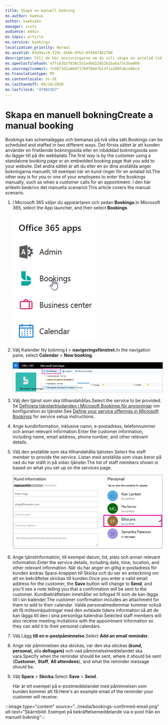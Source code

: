 ```yaml
---
title: Skapa en manuell bokning
ms.author: kwekua
author: kwekuako
manager: scotv
audience: Admin
ms.topic: article
ms.service: bookings
localization_priority: Normal
ms.assetid: 03a9acc9-f29c-456b-9fb2-0f49474b2708
description: Följ de här anvisningarna om du vill skapa en avtalad tid och tilldela en anställd via appen Microsoft Bookings.
ms.openlocfilehash: dffc63b1f638c551e40d22852b1ba6a73c5be869
ms.sourcegitcommit: 7c0873d2a804f17697844fb13f1a100fabce86c4
ms.translationtype: MT
ms.contentlocale: sv-SE
ms.lasthandoff: 09/18/2020
ms.locfileid: "47962567"
---
```

# <a name="create-a-manual-booking"></a><span data-ttu-id="31143-103">Skapa en manuell bokning</span><span class="sxs-lookup"><span data-stu-id="31143-103">Create a manual booking</span></span>

<span data-ttu-id="31143-104">Bookings kan schemaläggas och bemanas på två olika sätt.</span><span class="sxs-lookup"><span data-stu-id="31143-104">Bookings can be scheduled and staffed in two different ways.</span></span> <span data-ttu-id="31143-105">Det första sättet är att kunden använder en fristående bokningssida eller en inbäddad bokningssida som du lägger till på din webbplats.</span><span class="sxs-lookup"><span data-stu-id="31143-105">The first way is by the customer using a standalone booking page or an embedded booking page that you add to your website.</span></span> <span data-ttu-id="31143-106">Det andra sättet är att du eller en av dina anställda anger bokningarna manuellt, till exempel när en kund ringer för en avtalad tid.</span><span class="sxs-lookup"><span data-stu-id="31143-106">The other way is for you or one of your employees to enter the bookings manually, such as when a customer calls for an appointment.</span></span> <span data-ttu-id="31143-107">I den här artikeln beskrivs det manuella scenariot.</span><span class="sxs-lookup"><span data-stu-id="31143-107">This article covers the manual scenario.</span></span>

1. <span data-ttu-id="31143-108">I Microsoft 365 väljer du appstartaren och sedan **Bookings**.</span><span class="sxs-lookup"><span data-stu-id="31143-108">In Microsoft 365, select the App launcher, and then select **Bookings**.</span></span>

   ![Bild på Bookings i startprogrammet](../media/bookings-applauncher.png)

1. <span data-ttu-id="31143-110">Välj Kalender Ny bokning **i** \> **navigeringsfönstret.**</span><span class="sxs-lookup"><span data-stu-id="31143-110">In the navigation pane, select **Calendar** \> **New booking**.</span></span>

   ![Bild av det nya gränssnittet för bokning](../media/bookings-newbooking.png)

1. <span data-ttu-id="31143-112">Välj den tjänst som ska tillhandahållas.</span><span class="sxs-lookup"><span data-stu-id="31143-112">Select the service to be provided.</span></span> <span data-ttu-id="31143-113">Se [Definiera tjänsterbjudanden i Microsoft Bookings för anvisningar](define-service-offerings.md) om konfiguration av tjänster.</span><span class="sxs-lookup"><span data-stu-id="31143-113">See [Define your service offerings in Microsoft Bookings](define-service-offerings.md) for service setup instructions.</span></span>

1. <span data-ttu-id="31143-114">Ange kundinformation, inklusive namn, e-postadress, telefonnummer och annan relevant information.</span><span class="sxs-lookup"><span data-stu-id="31143-114">Enter the customer information, including name, email address, phone number, and other relevant details.</span></span>

1. <span data-ttu-id="31143-115">Välj den anställde som ska tillhandahålla tjänsten.</span><span class="sxs-lookup"><span data-stu-id="31143-115">Select the staff member to provide the service.</span></span> <span data-ttu-id="31143-116">Listan med anställda som visas beror på vad du har ställt in på sidan tjänster.</span><span class="sxs-lookup"><span data-stu-id="31143-116">The list of staff members shown is based on what you set up on the services page.</span></span>

   ![Bild av användargränssnittet för personallistor](../media/bookings-staff-list.png)

1. <span data-ttu-id="31143-118">Ange tjänstinformation, till exempel datum, tid, plats och annan relevant information.</span><span class="sxs-lookup"><span data-stu-id="31143-118">Enter the service details, including date, time, location, and other relevant information.</span></span> <span data-ttu-id="31143-119">När du har anger en giltig  e-postadress för kunden ändras Spara-knappen till Skicka och du ser en anteckning om att en bekräftelse skickas till kunden.</span><span class="sxs-lookup"><span data-stu-id="31143-119">Once you enter a valid email address for the customer, the **Save** button will change to **Send**, and you'll see a note telling you that a confirmation will be sent to the customer.</span></span> <span data-ttu-id="31143-120">Kundbekräftelsen innehåller en bifogad fil som de kan lägga till i sin kalender.</span><span class="sxs-lookup"><span data-stu-id="31143-120">The customer confirmation includes an attachment for them to add to their calendar.</span></span> <span data-ttu-id="31143-121">Valda personalmedlemmar kommer också att få mötesinbjudningar med den avtalade tidens information så att de kan lägga till den i sina personliga kalendrar.</span><span class="sxs-lookup"><span data-stu-id="31143-121">Selected staff members will also receive meeting invitations with the appointment information so they can add it to their personal calendars.</span></span>

1. <span data-ttu-id="31143-122">Välj Lägg **till en e-postpåminnelse**.</span><span class="sxs-lookup"><span data-stu-id="31143-122">Select **Add an email reminder**.</span></span>

1. <span data-ttu-id="31143-123">Ange när påminnelsen ska skickas, var den ska skickas **(kund,** **personal,** alla **deltagare)** och vad påminnelsemeddelandet ska vara.</span><span class="sxs-lookup"><span data-stu-id="31143-123">Specify when the reminder should be sent, where it should be sent (**Customer**, **Staff**, **All attendees**), and what the reminder message should be.</span></span>

1. <span data-ttu-id="31143-124">Välj **Spara** \> **Skicka.**</span><span class="sxs-lookup"><span data-stu-id="31143-124">Select **Save** \> **Send**.</span></span>

   <span data-ttu-id="31143-125">Här är ett exempel på e-postmeddelandet med påminnelsen som kunden kommer att få:</span><span class="sxs-lookup"><span data-stu-id="31143-125">Here's an example email of the reminder your customer will receive:</span></span>

:::image type="content" source="../media/bookings-confirmed-email.png" alt-text="Skärmbild: Exempel på bekräftelsemeddelande via e-post från en manuell bokning":::